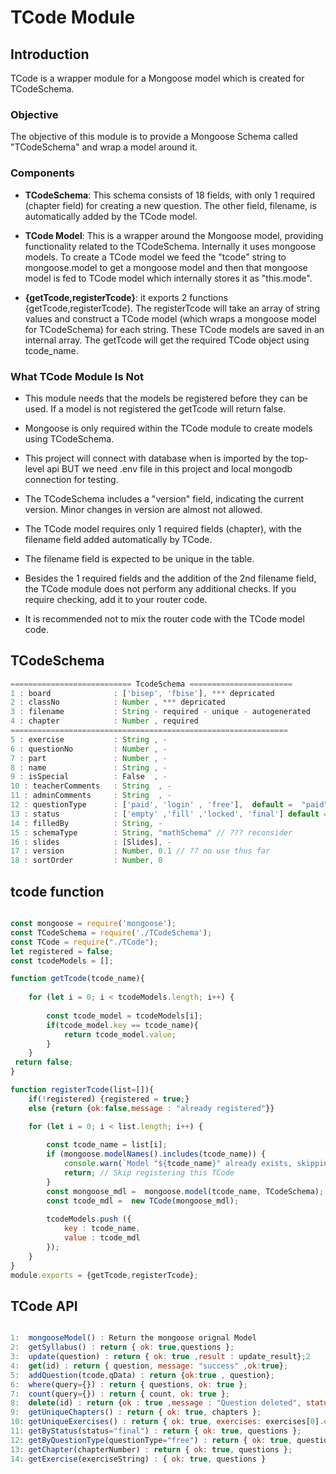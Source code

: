 # TCode Module

## Introduction

TCode is a wrapper module for a Mongoose model which is created for TCodeSchema.

### Objective

The objective of this module is to provide a Mongoose Schema called "TCodeSchema" and wrap a model around it.

### Components

- **TCodeSchema**: This schema consists of 18 fields, with only 1 required (chapter field) for creating a new question. The other field, filename, is automatically added by the TCode model.
  
- **TCode Model**: This is a wrapper around the Mongoose model, providing functionality related to the TCodeSchema. Internally it uses mongoose models. To create a TCode model we feed the "tcode" string to mongoose.model to get a mongoose model and then that mongoose model is fed to TCode model which internally stores it as "this.mode".

- **{getTcode,registerTcode}**: it exports 2 functions {getTcode,registerTcode}. The registerTcode will take an array of string values and construct a TCode model (which wraps a mongoose model for TCodeSchema) for each string. These TCode models are saved in an internal array. The getTcode will get the required TCode object using tcode_name.
  

### What TCode Module Is Not

- This module needs that the models be registered before they can be used. If a model is not registered the getTcode will return false.
  
- Mongoose is only required within the TCode module to create models using TCodeSchema.

- This project will connect with database when is imported by the top-level api BUT we need .env file in this project and local mongodb connection for testing.
  
- The TCodeSchema includes a "version" field, indicating the current version. Minor changes in version are almost not allowed.
  
- The TCode model requires only 1 required fields (chapter), with the filename field added automatically by TCode.
  
- The filename field is expected to be unique in the table.
  
- Besides the 1 required fields and the addition of the 2nd filename field, the TCode module does not perform any additional checks. If you require checking, add it to your router code.
  
- It is recommended not to mix the router code with the TCode model code.

## TCodeSchema

```javascript
=========================== TcodeSchema =======================
1 : board              : ['bisep', 'fbise'], *** depricated
2 : classNo            : Number , *** depricated
3 : filename           : String - required - unique - autogenerated
4 : chapter            : Number , required
==============================================================
5 : exercise           : String , -
6 : questionNo         : Number , -
7 : part               : Number , -
8 : name               : String , -
9 : isSpecial          : False  , -
10 : teacherComments   : String  , -
11 : adminComments     : String  , -
12 : questionType      : ['paid', 'login' , 'free'],  default =  "paid"
13 : status            : ['empty' ,'fill' ,'locked', 'final'] default =  "empty"
14 : filledBy          : String, -
15 : schemaType        : String, "mathSchema" // ??? reconsider
16 : slides            : [Slides], -
17 : version           : Number, 0.1 // ?? no use thus far
18 : sortOrder         : Number, 0
```

## tcode function

```javascript

const mongoose = require('mongoose');
const TCodeSchema = require('./TCodeSchema');
const TCode = require("./TCode");
let registered = false;
const tcodeModels = [];

function getTcode(tcode_name){
    
    for (let i = 0; i < tcodeModels.length; i++) {
        
        const tcode_model = tcodeModels[i];
        if(tcode_model.key == tcode_name){
            return tcode_model.value;
        }
    }
 return false;    
}

function registerTcode(list=[]){
    if(!registered) {registered = true;}
    else {return {ok:false,message : "already registered"}}

    for (let i = 0; i < list.length; i++) {    
        
        const tcode_name = list[i];
        if (mongoose.modelNames().includes(tcode_name)) {
            console.warn(`Model "${tcode_name}" already exists, skipping...`);
            return; // Skip registering this TCode
        }
        const mongoose_mdl =  mongoose.model(tcode_name, TCodeSchema);
        const tcode_mdl =  new TCode(mongoose_mdl);
        
        tcodeModels.push ({
            key : tcode_name,
            value : tcode_mdl
        });
    }
}
module.exports = {getTcode,registerTcode};

```



## TCode API

```javascript

1:  mongooseModel() : Return the mongoose orignal Model
2:  getSyllabus() : return { ok: true,questions };
3:  update(question) : return { ok: true ,result : update_result};2
4:  get(id) : return { question, message: "success" ,ok:true};
5:  addQuestion(tcode,qData) : return {ok:true , question};
6:  where(query={}) : return { questions, ok: true };
7:  count(query={}) : return { count, ok: true };
8:  delete(id) : return {ok : true ,message : "Question deleted", status:200 };
9:  getUniqueChapters() : return { ok: true, chapters };
10: getUniqueExercises() : return { ok: true, exercises: exercises[0].exercises };
11: getByStatus(status="final") : return { ok: true, questions };
12: getByQuestionType(questionType="free") : return { ok: true, questions };
13: getChapter(chapterNumber) : return { ok: true, questions };
14: getExercise(exerciseString) : { ok: true, questions }

```